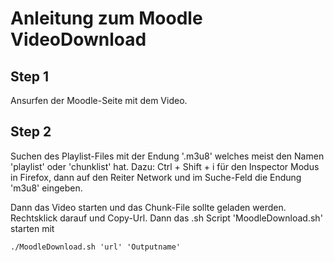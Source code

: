 # Anleitung zum Moodle VideoDownload

## Step 1
Ansurfen der Moodle-Seite mit dem Video.

## Step 2
Suchen des Playlist-Files mit der Endung '.m3u8' welches meist den Namen 'playlist' oder 'chunklist' hat. Dazu: Ctrl + Shift + i für den Inspector Modus in Firefox, dann auf den Reiter Network und im Suche-Feld die Endung 'm3u8' eingeben.

Dann das Video starten und das Chunk-File sollte geladen werden. Rechtsklick darauf und Copy-Url. Dann das .sh Script 'MoodleDownload.sh' starten mit

    ./MoodleDownload.sh 'url' 'Outputname'

